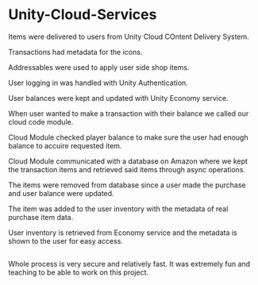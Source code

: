 # Unity-Cloud-Services

Items were delivered to users from Unity Cloud COntent Delivery System.

Transactions had metadata for the icons.

Addressables were used to apply user side shop items.

User logging in was handled with Unity Authentication.

User balances were kept and updated with Unity Economy service.

When user wanted to make a transaction with their balance we called our cloud code module.

Cloud Module checked player balance to make sure the user had enough balance to accuire requested item. 

Cloud Module communicated with a database on Amazon where we kept the transaction items and retrieved said items through async operations.

The items were removed from database since a user made the purchase and user balance were updated.

The item was added to the user inventory with the metadata of real purchase item data.

User inventory is retrieved from Economy service and the metadata is shown to the user for easy access.

## 

Whole process is very secure and relatively fast. It was extremely fun and teaching to be able to work on this project. 
